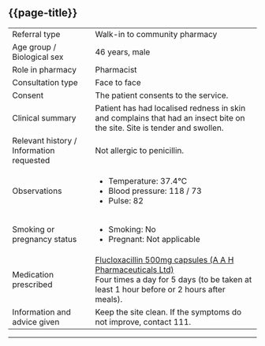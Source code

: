 ## {{page-title}}

<table data-responsive class="nhsd-!t-margin-bottom-6">
    <tbody>
        <!-- Referral type -->
        <tr>
            <td class="nhsd-m-table__highlighted-items">
                Referral type
            </td>
            <td>
                Walk-in to community pharmacy
            </td>
        </tr>
        <!-- Age group/Biological sex -->
        <tr>
            <td class="nhsd-m-table__highlighted-items">
                Age group / Biological sex
            </td>
            <td>
                46 years, male
            </td>
        </tr>
        <!-- Role in pharmacy -->
        <tr>
            <td class="nhsd-m-table__highlighted-items">
                Role in pharmacy
            </td>
            <td>
                Pharmacist
            </td>
        </tr>
        <!-- Consultation type -->
        <tr>
            <td class="nhsd-m-table__highlighted-items">
                Consultation type
            </td>
            <td>
                Face to face
            </td>
        </tr>
        <!-- Consent -->
        <tr>
            <td class="nhsd-m-table__highlighted-items">
                Consent
            </td>
            <td>
                The patient consents to the service.
            </td>
        </tr>
       <!-- Clincal summary -->
        <tr>
            <td class="nhsd-m-table__highlighted-items">
                Clinical summary
            </td>
            <td>
                Patient has had localised redness in skin and complains that had an insect bite on the site. Site is tender and swollen.
            </td>
        </tr>
        <!-- Relevant history / information requested -->
        <tr>
            <td class="nhsd-m-table__highlighted-items">
                Relevant history / Information requested
            </td>
            <td>
                Not allergic to penicillin.
            </td>
        </tr>
        <!-- Observations -->
        <tr>
            <td class="nhsd-m-table__highlighted-items">
                Observations
            </td>
            <td>
                <ul>
                    <li>Temperature: 37.4°C</li>
                    <li>Blood pressure: 118 / 73</li>
                    <li>Pulse: 82</li>
                </ul>
            </td>
        </tr>
        <!-- Smoking or pregnancy status -->
        <tr>
            <td class="nhsd-m-table__highlighted-items">
                Smoking or pregnancy status
            </td>
            <td>
                <ul>
                    <li>Smoking: No</li>
                    <li>Pregnant: Not applicable</li>
                </ul>
            </td>
        </tr>
        <!-- Medication prescribed -->
        <tr>
            <td class="nhsd-m-table__highlighted-items">
                Medication prescribed
            </td>
            <td>
                <a href="https://services.nhsbsa.nhs.uk/dmd-browser/amp/view/1761?ref=Y29kZT0zOTY5MjIxMTAwMDAwMTEwNyZjb2RlVHlwZT1TTk9NRUQmcGFnZT0xJnNpemU9MjAmc29ydE9yZGVyPXJlbA%3D%3D">Flucloxacillin 500mg capsules (A A H Pharmaceuticals Ltd)</a>
                <br />
                Four times a day for 5 days (to be taken at least 1 hour before or 2 hours after meals).
            </td>
        </tr>
        <!-- Information and advice given -->
        <tr>
            <td class="nhsd-m-table__highlighted-items">
                Information and advice given
            </td>
            <td>
                Keep the site clean. If the symptoms do not improve, contact 111.
            </td>
        </tr>
    </tbody>
</table>

---
